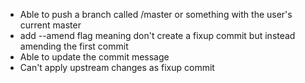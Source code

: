 
* Able to push a branch called <username>/master or something with the user's current master
* add --amend flag meaning don't create a fixup commit but instead amending the first commit
* Able to update the commit message
* Can't apply upstream changes as fixup commit